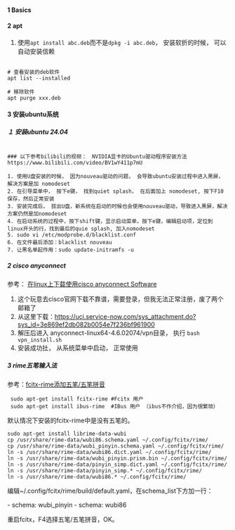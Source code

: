 





#### 1 Basics



#### 2 apt

1. 使用`apt install abc.deb`而不是`dpkg -i abc.deb`， 安装软折的时候， 可以自动安装信赖



```shell

# 查看安装的deb软件
apt list --installed

# 移除软件
apt purge xxx.deb

```







#### 3 安装ubuntu系统

##### １ 安装ubuntu 24.04

```shell

### 以下参考bilibili的视频：　NVIDIA显卡的Ubuntu驱动程序安装方法　https://www.bilibili.com/video/BV1wY411p7mU

1. 使用U盘安装的时候， 因为nouveau驱动的问题， 会导致ubuntu安装过程中进入黑屏，解决方案是加 nomodeset
2. 在引导菜单中， 按下e键， 找到quiet splash， 在后面加上 nomodeset, 按下F10保存，然后正常安装
3. 安装完成后， 拔出U盘，新系统在启动的时候也会使用nouveau驱动，导致进入黑屏，解决方案仍然是加nomodeset
4. 在启动系统的过程中，按下shift键，显示启动菜单，按下e键，编辑启动项，定位到linux开头的行，找到最后的quie splash, 加入nomodeset
5. sudo vi /etc/modprobe.d/blacklist.conf
6. 在文件最后添加：blacklist nouveau
7. 让黑名单起作用：sudo update-initramfs -u
```



##### 2 cisco anyconnect

参考： [在linux上下载使用cisco anyconnect Software](https://blog.csdn.net/weixin_45765073/article/details/128329898)

1. 这个玩意去cisco官网下载不靠谱，需要登录，但我无法正常注册，废了两个邮箱了
2. 从这里下载：https://uci.service-now.com/sys_attachment.do?sys_id=3e869ef2db082b0054e7f236bf961900
3. 解压后进入 anyconnect-linux64-4.6.02074/vpn目录， 执行 `bash vpn_install.sh`
4. 安装成功扗， 从系统菜单中启动， 正常使用



##### 3 rime五笔输入法



参考：[fcitx-rime添加五笔/五笔拼音 ](https://www.cnblogs.com/weishuan/p/4402731.html)



```
 sudo apt-get install fcitx-rime #Fcitx 用户
 sudo apt-get install ibus-rime  #IBus 用户 （ibus不作介绍，因为很繁琐）
```

默认情况下安装的fcitx-rime中是没有五笔的。

```shell
sudo apt-get install librime-data-wubi
cp /usr/share/rime-data/wubi86.schema.yaml ~/.config/fcitx/rime/
cp /usr/share/rime-data/wubi_pinyin.schema.yaml ~/.config/fcitx/rime/
ln -s /usr/share/rime-data/wubi86.dict.yaml ~/.config/fcitx/rime/
ln -s /usr/share/rime-data/wubi_pinyin.prism.bin ~/.config/fcitx/rime/
ln -s /usr/share/rime-data/pinyin_simp.dict.yaml ~/.config/fcitx/rime/
ln -s /usr/share/rime-data/pinyin_simp.* ~/.config/fcitx/rime/
ln -s /usr/share/rime-data/wubi86.* ~/.config/fcitx/rime/
```



编辑~/.config/fcitx/rime/build/default.yaml，在schema_list下方加一行：

\- schema: wubi_pinyin
\- schema: wubi86

重启fcitx，F4选择五笔/五笔拼音，OK。



